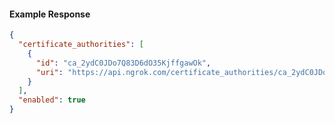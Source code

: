 <!-- Code generated for API Clients. DO NOT EDIT. -->

#### Example Response

```json
{
  "certificate_authorities": [
    {
      "id": "ca_2ydC0JDo7Q83D6dO35KjffgawOk",
      "uri": "https://api.ngrok.com/certificate_authorities/ca_2ydC0JDo7Q83D6dO35KjffgawOk"
    }
  ],
  "enabled": true
}
```
